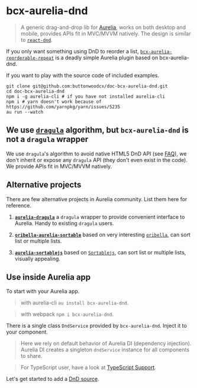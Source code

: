 # bcx-aurelia-dnd

> A generic drag-and-drop lib for [Aurelia](https://aurelia.io), works on both desktop and mobile, provides APIs fit in MVC/MVVM natively. The design is similar to [`react-dnd`](http://react-dnd.github.io/react-dnd/).

If you only want something using DnD to reorder a list, [`bcx-aurelia-reorderable-repeat`](#/reorderable-repeat) is a deadly simple Aurelia plugin based on bcx-aurelia-dnd.

If you want to play with the source code of included examples.

```
git clone git@github.com:buttonwoodcx/doc-bcx-aurelia-dnd.git
cd doc-bcx-aurelia-dnd
npm i -g aurelia-cli # if you have not installed aurelia-cli
npm i # yarn doesn't work because of https://github.com/yarnpkg/yarn/issues/5235
au run --watch
```

## We use [`dragula`](https://bevacqua.github.io/dragula/) algorithm, but `bcx-aurelia-dnd` is not a `dragula` wrapper

We use `dragula`'s algorithm to avoid native HTML5 DnD API (see [FAQ](#/faq)), we don't inherit or expose any `dragula` API (they don't even exist in the code). We provide APIs fit in MVC/MVVM natively.

## Alternative projects

There are few alternative projects in Aurelia community. List them here for reference.

1. **[`aurelia-dragula`](https://github.com/michaelmalonenz/aurelia-dragula)** a `dragula` wrapper to provide convenient interface to Aurelia. Handy to existing `dragula` users.

2. **[`oribella-aurelia-sortable`](https://github.com/oribella/aurelia-sortable)** based on very interesting [`oribella`](https://github.com/oribella/oribella), can sort list or multiple lists.

3. **[`aurelia-sortablejs`](https://github.com/eriklieben/aurelia-sortablejs)** based on [`Sortablejs`](https://github.com/rubaxa/Sortable), can sort list or multiple lists, visually appealing.

## Use inside Aurelia app

To start with your Aurelia app.

> with aurelia-cli `au install bcx-aurelia-dnd`.

> with webpack `npm i bcx-aurelia-dnd`.

There is a single class `DndService` provided by `bcx-aurelia-dnd`. Inject it to your component.

<div><code-viewer value="import {inject} from 'aurelia-framework';
import {DndService} from 'bcx-aurelia-dnd';

@inject(DndService)
export class YourComponent {
  constructor(dndService) {
    this.dndService = dndService;
  }
}" mode="js"></code-viewer></div>

> Here we rely on default behavior of Aurelia DI (dependency injection). Aurelia DI creates a singleton `dndService` instance for all components to share.

> For TypeScript user, have a look at [TypeScript Support](#/typescript-support).

Let's get started to add a [DnD source](#/dnd-source).
